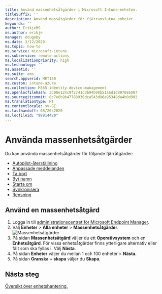 ```yaml
---
title: Använd massenhetsåtgärder i Microsoft Intune-enheten.
titleSuffix: ''
description: Använd massåtgärder för fjärranslutna enheter.
keywords: ''
author: ErikjeMS
ms.author: erikje
manager: dougeby
ms.date: 3/12/2020
ms.topic: how-to
ms.service: microsoft-intune
ms.subservice: remote-actions
ms.localizationpriority: high
ms.technology: ''
ms.assetid: ''
ms.suite: ems
search.appverid: MET150
ms.custom: intune-azure
ms.collection: M365-identity-device-management
ms.openlocfilehash: 3c00e124c9f2741c3b94b08b51a6d1d897086087
ms.sourcegitcommit: 0c7e6b9b47788930dca543d86a95348da4b0d902
ms.translationtype: HT
ms.contentlocale: sv-SE
ms.lasthandoff: 08/26/2020
ms.locfileid: "88914420"
---
```

# <a name="use-bulk-device-actions"></a>Använda massenhetsåtgärder

Du kan använda massenhetsåtgärder för följande fjärråtgärder:
- [Autopilot-återställning](/windows/deployment/windows-autopilot/windows-autopilot-reset#reset-devices-with-remote-windows-autopilot-reset)
- [Anpassade meddelanden](custom-notifications.md#send-a-custom-notification-to-a-single-device)
- [Ta bort](devices-wipe.md#delete-devices-from-the-intune-portal)
- [Byt namn](device-rename.md)
- [Starta om](device-restart.md)
- [Synkronisera](device-sync.md)
- [Rensning](devices-wipe.md#wipe)

## <a name="use-a-bulk-device-action"></a>Använd en massenhetsåtgärd

1. Logga in till [administrationscentret för Microsoft Endpoint Manager](https://go.microsoft.com/fwlink/?linkid=2109431).
2. Välj **Enheter** > **Alla enheter** > **Massenhetsåtgärder**.
![Massenhetsåtgärder](./media/bulk-device-actions/bulk-device-actions.png)
3. På sidan **Massenhetsåtgärd** väljer du ett **Operativsystem** och en **Enhetsåtgärd**. För vissa enhetsåtgärder finns ytterligare alternativ eller fält som ska fyllas i. Välj **Nästa**.
4. På sidan **Enheter** väljer du mellan 1 och 100 enheter > **Nästa**.
5. På sidan **Granska + skapa** väljer du **Skapa**.

## <a name="next-steps"></a>Nästa steg
[Översikt över enhetshantering.](device-management.md)